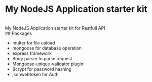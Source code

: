 # My NodeJS Application starter kit
<br>
 My NodeJS Application starter kit for Restfull API
<br>
## Packages

<ul>
<li>multer for file upload</li>
<li>mongoose for database operation</li>
<li>express framework</li>
<li>Body parser to parse request</li>
<li>Mongoose-unique-validator plugin</li>
<li>Bcrypt for password hashing</li>
<li>jsonwebtoken for Auth</li>


</ul>
